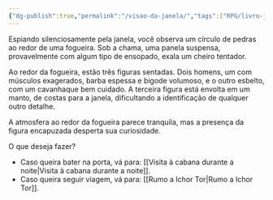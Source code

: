 ```yaml
---
{"dg-publish":true,"permalink":"/visao-da-janela/","tags":["RPG/livro-jogo/Aasthar/story-points"],"created":"2024-12-09T15:52:18.655-05:00","updated":"2025-01-08T16:14:25.643-05:00"}
---
```



Espiando silenciosamente pela janela, você observa um círculo de pedras ao redor de uma fogueira. Sob a chama, uma panela suspensa, provavelmente com algum tipo de ensopado, exala um cheiro tentador.

Ao redor da fogueira, estão três figuras sentadas. Dois homens, um com músculos exagerados, barba espessa e bigode volumoso, e o outro esbelto, com um cavanhaque bem cuidado. A terceira figura está envolta em um manto, de costas para a janela, dificultando a identificação de qualquer outro detalhe.

A atmosfera ao redor da fogueira parece tranquila, mas a presença da figura encapuzada desperta sua curiosidade.

O que deseja fazer?

- Caso queira bater na porta, vá para: [[Visita à cabana durante a noite\|Visita à cabana durante a noite]].
- Caso queira seguir viagem, vá para: [[Rumo a Ichor Tor\|Rumo a Ichor Tor]].
